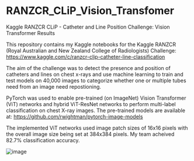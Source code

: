 # RANZCR_CLiP_Vision_Transfomer
Kaggle RANZCR CLiP - Catheter and Line Position Challenge: Vision Transformer Results

This repository contains my Kaggle notebooks for the Kaggle RANZCR (Royal Australian and New Zealand College of Radiologists) Challenge: https://www.kaggle.com/c/ranzcr-clip-catheter-line-classification

The aim of the challenge was to detect the presence and position of catheters and lines on chest x-rays and use machine learning to train and test models on 40,000 images to categorize whether one or multiple tubes need from an image need repostioning.

PyTorch was used to enable pre-trained (on ImageNet) Vision Transformer (ViT) networks and hybrid ViT-ResNet networks to perform multi-label classification on chest X-ray images. The pre-trained models are available at: https://github.com/rwightman/pytorch-image-models

The implemented ViT networks used image patch sizes of 16x16 pixels with the overall image size being set at 384x384 pixels. My team acheived 82.7% classification accuracy.

![image](https://user-images.githubusercontent.com/60627318/116559232-1d306a00-a8f8-11eb-8900-b85ee8bf9eb6.png)
